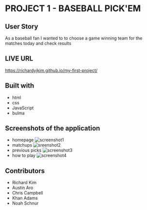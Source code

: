 # PROJECT 1 - BASEBALL PICK'EM

## User Story

As a baseball fan I wanted to to choose a game winning team for the matches today and check results

## LIVE URL

https://richardyjkim.github.io/my-first-project/

## Built with 
* html
* css
* JavaScript
* bulma

## Screenshots of  the application

* homepage
![screenshot1](./assets/images/homepage.png)
* matchups
![sreenshot2](./assets/images/matchups.png)
* previous picks
![screenshot3](./assets/images/pastpicks.png)
* how to play
![screenshot4](./assets/images/howtoplay.png)



## Contributors

* Richard Kim
* Austin Aro
* Chris Campbell
* Khan Adams
* Noah Schnur